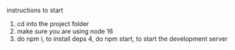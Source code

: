 instructions to start
1. cd into the project folder
2. make sure you are using node 16
3. do npm i, to install deps
4, do npm start, to start the development server